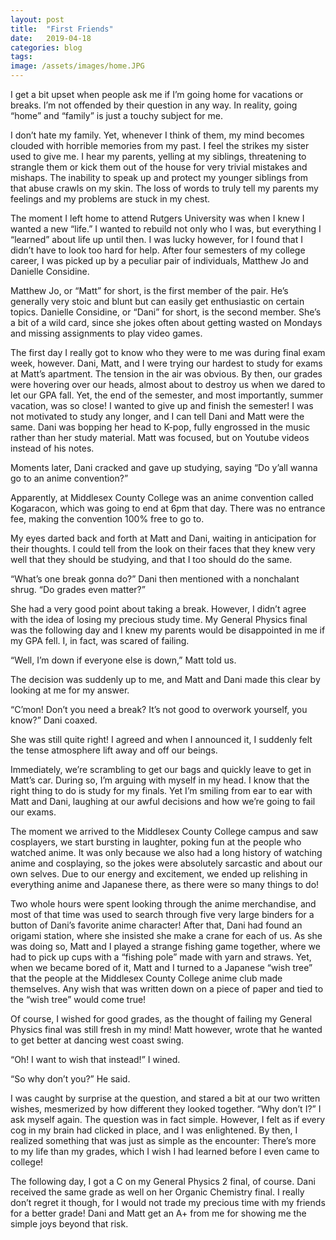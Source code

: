 ```yaml
---
layout: post
title:  "First Friends"
date:   2019-04-18
categories: blog
tags:
image: /assets/images/home.JPG
---
```

I get a bit upset when people ask me if I’m going home for vacations or breaks. I’m not offended by their question in any way. In reality, going “home” and “family” is just a touchy subject for me.
 
I don’t hate my family. Yet, whenever I think of them, my mind becomes clouded with horrible memories from my past. I feel the strikes my sister used to give me. I hear my parents, yelling at my siblings, threatening to strangle them or kick them out of the house for very trivial mistakes and mishaps. The inability to speak up and protect my younger siblings from that abuse crawls on my skin. The loss of words to truly tell my parents my feelings and my problems are stuck in my chest. 
 
The moment I left home to attend Rutgers University was when I knew I wanted a new “life.” I wanted to rebuild not only who I was, but everything I “learned” about life up until then. I was lucky however, for I found that I didn’t have to look too hard for help. After four semesters of my college career, I was picked up by a peculiar pair of individuals, Matthew Jo and Danielle Considine. 

Matthew Jo, or “Matt” for short, is the first member of the pair. He’s generally very stoic and blunt but can easily get enthusiastic on certain topics. Danielle Considine, or “Dani” for short, is the second member. She’s a bit of a wild card, since she jokes often about getting wasted on Mondays and missing assignments to play video games.

The first day I really got to know who they were to me was during final exam week, however. Dani, Matt, and I were trying our hardest to study for exams at Matt’s apartment. The tension in the air was obvious.  By then, our grades were hovering over our heads, almost about to destroy us when we dared to let our GPA fall. Yet, the end of the semester, and most importantly, summer vacation, was so close! I wanted to give up and finish the semester! I was not motivated to study any longer, and I can tell Dani and Matt were the same. Dani was bopping her head to K-pop, fully engrossed in the music rather than her study material. Matt was focused, but on Youtube videos instead of his notes.
 
Moments later, Dani cracked and gave up studying, saying “Do y’all wanna go to an anime convention?”
 
Apparently, at Middlesex County College was an anime convention called Kogaracon, which was going to end at 6pm that day. There was no entrance fee, making the convention 100% free to go to.
 
My eyes darted back and forth at Matt and Dani, waiting in anticipation for their thoughts. I could tell from the look on their faces that they knew very well that they should be studying, and that I too should do the same.
 
“What’s one break gonna do?” Dani then mentioned with a nonchalant shrug. “Do grades even matter?”
 
She had a very good point about taking a break. However, I didn’t agree with the idea of losing my precious study time. My General Physics final was the following day and I knew my parents would be disappointed in me if my GPA fell. I, in fact, was scared of failing.
 
“Well, I’m down if everyone else is down,” Matt told us.
 
The decision was suddenly up to me, and Matt and Dani made this clear by looking at me for my answer.
 
“C’mon! Don’t you need a break? It’s not good to overwork yourself, you know?” Dani coaxed.
 
She was still quite right! I agreed and when I announced it, I suddenly felt the tense atmosphere lift away and off our beings. 
 
Immediately, we’re scrambling to get our bags and quickly leave to get in Matt’s car. During so, I’m arguing with myself in my head. I know that the right thing to do is study for my finals. Yet I’m smiling from ear to ear with Matt and Dani, laughing at our awful decisions and how we’re going to fail our exams.
 
The moment we arrived to the Middlesex County College campus and saw cosplayers, we start bursting in laughter, poking fun at the people who watched anime. It was only because we also had a long history of watching anime and cosplaying, so the jokes were absolutely sarcastic and about our own selves. Due to our energy and excitement, we ended up relishing in everything anime and Japanese there, as there were so many things to do!

Two whole hours were spent looking through the anime merchandise, and most of that time was used to search through five very large binders for a button of Dani’s favorite anime character! After that, Dani had found an origami station, where she insisted she make a crane for each of us. As she was doing so, Matt and I played a strange fishing game together, where we had to pick up cups with a “fishing pole” made with yarn and straws. Yet, when we became bored of it, Matt and I turned to a Japanese “wish tree” that the people at the Middlesex County College anime club made themselves. Any wish that was written down on a piece of paper and tied to the “wish tree” would come true!
 
Of course, I wished for good grades, as the thought of failing my General Physics final was still fresh in my mind! Matt however, wrote that he wanted to get better at dancing west coast swing.
 
“Oh! I want to wish that instead!” I wined.

“So why don’t you?” He said.
 
I was caught by surprise at the question, and stared a bit at our two written wishes, mesmerized by how different they looked together. “Why don’t I?” I ask myself again. The question was in fact simple. However, I felt as if every cog in my brain had clicked in place, and I was enlightened. By then, I realized something that was just as simple as the encounter: There’s more to my life than my grades, which I wish I had learned before I even came to college!
 
The following day, I got a C on my General Physics 2 final, of course. Dani received the same grade as well on her Organic Chemistry final. I really don’t regret it though, for I would not trade my precious time with my friends for a better grade! Dani and Matt get an A+ from me for showing me the simple joys beyond that risk.

